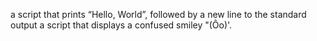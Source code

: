  a script that prints “Hello, World”, followed by a new line to the standard output
  a script that displays a confused smiley "(Ôo)'.

